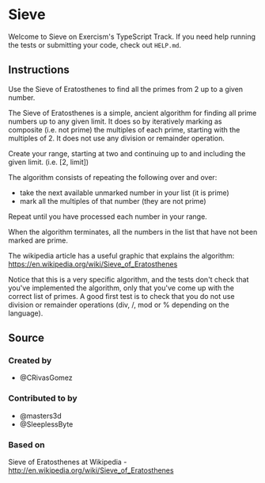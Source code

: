 # Sieve

Welcome to Sieve on Exercism's TypeScript Track.
If you need help running the tests or submitting your code, check out `HELP.md`.

## Instructions

Use the Sieve of Eratosthenes to find all the primes from 2 up to a given
number.

The Sieve of Eratosthenes is a simple, ancient algorithm for finding all
prime numbers up to any given limit. It does so by iteratively marking as
composite (i.e. not prime) the multiples of each prime, starting with the
multiples of 2. It does not use any division or remainder operation.

Create your range, starting at two and continuing up to and including the given limit. (i.e. [2, limit])

The algorithm consists of repeating the following over and over:

- take the next available unmarked number in your list (it is prime)
- mark all the multiples of that number (they are not prime)

Repeat until you have processed each number in your range.

When the algorithm terminates, all the numbers in the list that have not
been marked are prime.

The wikipedia article has a useful graphic that explains the algorithm:
https://en.wikipedia.org/wiki/Sieve_of_Eratosthenes

Notice that this is a very specific algorithm, and the tests don't check
that you've implemented the algorithm, only that you've come up with the
correct list of primes. A good first test is to check that you do not use
division or remainder operations (div, /, mod or % depending on the
language).

## Source

### Created by

- @CRivasGomez

### Contributed to by

- @masters3d
- @SleeplessByte

### Based on

Sieve of Eratosthenes at Wikipedia - http://en.wikipedia.org/wiki/Sieve_of_Eratosthenes